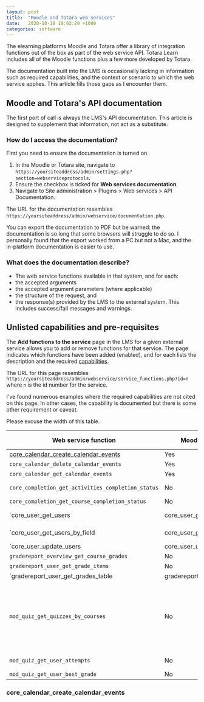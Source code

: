 ```yaml
---
layout: post
title:  "Moodle and Totara web services"
date:   2020-10-10 10:02:29 +1000
categories: software
---
```


The elearning platforms Moodle and Totara offer a library of integration functions out of the box as part of the web service API. Totara Learn includes all of the Moodle functions plus a few more developed by Totara.

The documentation built into the LMS is occasionally lacking in information such as required capabilities, and the context or scenario to which the web service applies. This article fills those gaps as I encounter them.

## Moodle and Totara's API documentation

The first port of call is always the LMS's API documentation. This article is designed to supplement that information, not act as a substitute.

### How do I access the documentation?

First you need to ensure the documentation is turned on.

1. In the Moodle or Totara site, navigate to `https://yoursiteaddress/admin/settings.php?section=webserviceprotocols`.
2. Ensure the checkbox is ticked for **Web services documentation**.
3. Navigate to Site administration > Plugins > Web services > API Documentation.

The URL for the documentation resembles `https://yoursiteaddress/admin/webservice/documentation.php`.

You can export the documentation to PDF but be warned: the documentation is so long that some browsers will struggle to do so. I personally found that the export worked from a PC but not a Mac, and the in-platform documentation is easier to use.

### What does the documentation describe? 

- The web service functions available in that system, and for each:
- the accepted arguments
- the accepted argument parameters (where applicable)
- the structure of the request, and
- the response(s) provided by the LMS to the external system. This includes success/fail messages and warnings.

## Unlisted capabilities and pre-requisites

The **Add functions to the service** page in the LMS for a given external service allows you to add or remove functions for that service. The page indicates which functions have been added (enabled), and for each lists the description and the required [capabilities](https://docs.moodle.org/38/en/Roles_and_permissions).

The URL for this page resembles `https://yoursiteaddress/admin/webservice/service_functions.php?id=n` where `n` is the id number for the service.

I've found numerous examples where the required capabilities are not cited on this page. In other cases, the capability is documented but there is some other requirement or caveat.

Please excuse the width of this table.

| Web service function | Moodle mobile app only | Undocumented capability | ws user must be enrolled to Course | Other notes |
| --- | --- | --- | --- | --- |
| [core_calendar_create_calendar_events](#heading) | Yes | – | – | – |
| `core_calendar_delete_calendar_events` | Yes | – | – | – |
| `core_calendar_get_calendar_events` | Yes | – | – | – |
| `core_completion_get_activities_completion_status` | No | https://docs.moodle.org/38/en/Capabilities/report/progress:view report/progress:view | Yes | – |
| `core_completion_get_course_completion_status`  | No | – | Yes | – |
| `core_user_get_users|core_user_get_users` | No | https://docs.moodle.org/38/en/Capabilities/moodle/user:viewalldetails moodle/user:viewalldetails to query by username or idnumber | – | – |
| `core_user_get_users_by_field|core_user_get_users_by_field` | No | https://docs.moodle.org/38/en/Capabilities/moodle/user:viewalldetails moodle/user:viewalldetails to query by username or idnumber | – | – |
| `core_user_update_users|core_user_update_users` | No | – | – | Cannot be used to update site admin accounts |
| `gradereport_overview_get_course_grades` | No | – | – | – | 
| `gradereport_user_get_grade_items` | No | – | – | Yes |
| `gradereport_user_get_grades_table|gradereport_user_get_grades_table` | No | No | Yes | Returns the data in a form intended for HTML table output. See `gradereport_user_get_grade_items`. |
| `mod_quiz_get_quizzes_by_courses` | No | – | Yes | Returns generic (config) information about the Course's quizzes—not learner data. |
| `mod_quiz_get_user_attempts` | No | https://docs.moodle.org/38/en/Capabilities/mod/quiz:viewreports mod/quiz:viewreports | Yes | – |
| `mod_quiz_get_user_best_grade` | No | – | Yes | – |

### core_calendar_create_calendar_events

